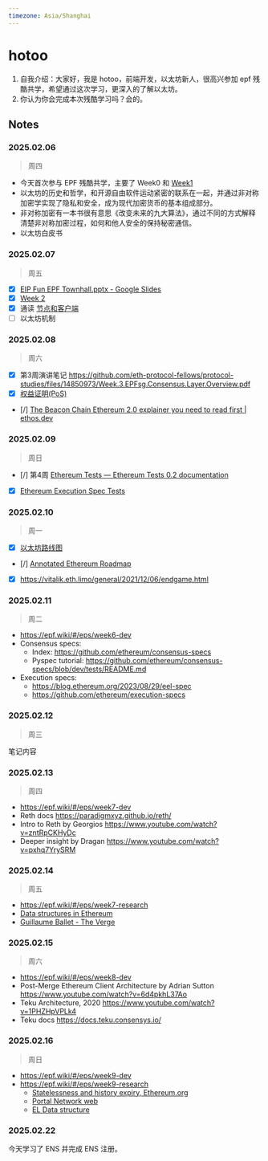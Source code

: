 ```yaml
---
timezone: Asia/Shanghai
---
```


# hotoo

1. 自我介绍：大家好，我是 hotoo，前端开发，以太坊新人，很高兴参加 epf 残酷共学，希望通过这次学习，更深入的了解以太坊。
2. 你认为你会完成本次残酷学习吗？会的。

## Notes

<!-- Content_START -->

### 2025.02.06
> 周四

- 今天首次参与 EPF 残酷共学，主要了 Week0 和 [Week1](https://epf.wiki/#/eps/week1)
- 以太坊的历史和哲学，和开源自由软件运动紧密的联系在一起，并通过非对称加密学实现了隐私和安全，成为现代加密货币的基本组成部分。
- 非对称加密有一本书很有意思《改变未来的九大算法》，通过不同的方式解释清楚非对称加密过程，如何和他人安全的保持秘密通信。
- 以太坊白皮书

### 2025.02.07
> 周五

- [x] [EIP Fun EPF Townhall.pptx - Google Slides](https://docs.google.com/presentation/d/1rcIqRHpI4V6sz9pQTWJ96Y4BDG1Es9D5/edit#slide=id.g2e1eea372ed_0_4)
- [x] [Week 2](https://epf.wiki/#/eps/week2)
- [x] 通读 [节点和客户端](https://ethereum.org/zh/developers/docs/nodes-and-clients/)
- [ ] 以太坊机制

### 2025.02.08
> 周六

- [x] 第3周演讲笔记 https://github.com/eth-protocol-fellows/protocol-studies/files/14850973/Week.3.EPFsg.Consensus.Layer.Overview.pdf
- [x] [权益证明(PoS)](https://ethereum.org/zh/developers/docs/consensus-mechanisms/pos/)
- [/] [The Beacon Chain Ethereum 2.0 explainer you need to read first | ethos.dev](https://ethos.dev/beacon-chain)

### 2025.02.09
> 周日

- [/] 第4周 [Ethereum Tests — Ethereum Tests 0.2 documentation](https://ethereum-tests.readthedocs.io/en/latest/)
- [x] [Ethereum Execution Spec Tests](https://ethereum.github.io/execution-spec-tests/main/)

### 2025.02.10
> 周一

- [x] [以太坊路线图](https://ethereum.org/zh/roadmap/)
- [/] [Annotated Ethereum Roadmap](https://domothy.com/roadmap/)
- [x]  https://vitalik.eth.limo/general/2021/12/06/endgame.html

### 2025.02.11
> 周二

- https://epf.wiki/#/eps/week6-dev
- Consensus specs:
  - Index: https://github.com/ethereum/consensus-specs
  - Pyspec tutorial: https://github.com/ethereum/consensus-specs/blob/dev/tests/README.md
- Execution specs:
  - https://blog.ethereum.org/2023/08/29/eel-spec
  - https://github.com/ethereum/execution-specs

### 2025.02.12
> 周三

笔记内容

### 2025.02.13
> 周四

- https://epf.wiki/#/eps/week7-dev
- Reth docs https://paradigmxyz.github.io/reth/
- Intro to Reth by Georgios https://www.youtube.com/watch?v=zntRpCKHyDc
- Deeper insight by Dragan https://www.youtube.com/watch?v=pxhq7YrySRM

### 2025.02.14
> 周五

- https://epf.wiki/#/eps/week7-research
- [Data structures in Ethereum](https://epf.wiki/#/wiki/EL/data-structures)
- [Guillaume Ballet - The Verge](https://www.youtube.com/watch?v=F1Ne19Vew6w)

### 2025.02.15
> 周六

- https://epf.wiki/#/eps/week8-dev
- Post-Merge Ethereum Client Architecture by Adrian Sutton https://www.youtube.com/watch?v=6d4pkhL37Ao
- Teku Architecture, 2020 https://www.youtube.com/watch?v=1PHZHpVPLk4
- Teku docs https://docs.teku.consensys.io/

### 2025.02.16
> 周日

- https://epf.wiki/#/eps/week9-dev
- https://epf.wiki/#/eps/week9-research
  - [Statelessness and history expiry, Ethereum.org](https://ethereum.org/en/roadmap/statelessness/)
  - [Portal Network web](https://www.ethportal.net/)
  - [EL Data structure](https://epf.wiki/#/wiki/EL/data-structures)

### 2025.02.22

今天学习了 ENS 并完成 ENS 注册。

<!-- Content_END -->
